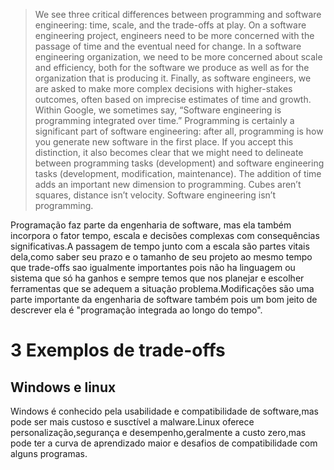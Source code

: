 >We see three critical differences between programming and software engineering: time, scale, and the trade-offs at play. On a software engineering project, engineers need to be more concerned with the passage of time and the eventual need for change. In a software engineering organization, we need to be more concerned about scale and efficiency, both for the software we produce as well as for the organization that is producing it. Finally, as software engineers, we are asked to make more complex decisions with higher-stakes outcomes, often based on imprecise estimates of time and growth. Within Google, we sometimes say, “Software engineering is programming integrated over time.” Programming is certainly a significant part of software engineering: after all, programming is how you generate new software in the first place. If you accept this distinction, it also becomes clear that we might need to delineate between programming tasks (development) and software engineering tasks (development, modification, maintenance). The addition of time adds an important new dimension to programming. Cubes aren’t squares, distance isn’t velocity. Software engineering isn’t programming.

Programação faz parte da engenharia de software, mas ela também incorpora o fator tempo, escala e decisões complexas com consequências significativas.A passagem de tempo junto com a escala são partes vitais dela,como saber seu prazo e o tamanho de seu projeto ao mesmo tempo que trade-offs sao igualmente importantes pois não ha linguagem ou sistema que só ha ganhos e sempre temos que nos planejar e escolher ferramentas que se adequem a situação problema.Modificações são uma parte importante da engenharia de software também pois um bom jeito de descrever ela é "programação integrada ao longo do tempo".

<h1>3 Exemplos de trade-offs</h1>

<h2>Windows e linux</h2>
<p>Windows é conhecido pela usabilidade e compatibilidade de software,mas pode ser mais custoso e susctível a malware.Linux oferece personalização,segurança e desempenho,geralmente a custo zero,mas pode ter a curva de aprendizado maior e desafios de compatibilidade com alguns programas.</p>
